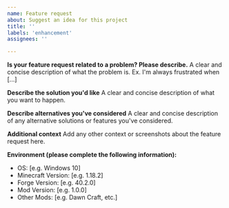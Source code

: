 ```yaml
---
name: Feature request
about: Suggest an idea for this project
title: ''
labels: 'enhancement'
assignees: ''

---
```


**Is your feature request related to a problem? Please describe.**
A clear and concise description of what the problem is. Ex. I'm always frustrated when [...]

**Describe the solution you'd like**
A clear and concise description of what you want to happen.

**Describe alternatives you've considered**
A clear and concise description of any alternative solutions or features you've considered.

**Additional context**
Add any other context or screenshots about the feature request here.

**Environment (please complete the following information):**
 - OS: [e.g. Windows 10]
 - Minecraft Version: [e.g. 1.18.2]
 - Forge Version: [e.g. 40.2.0]
 - Mod Version: [e.g. 1.0.0]
 - Other Mods: [e.g. Dawn Craft, etc.]
